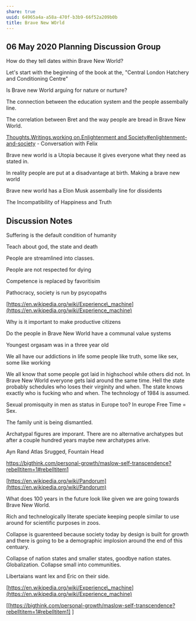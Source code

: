 ```yaml
---
share: true
uuid: 64965a4a-a58a-470f-b3b9-66f52a209b0b
title: Brave New WOrld
---
```

06 May 2020 Planning Discussion Group
-------------------------------------

How do they tell dates within Brave New World?

Let's start with the beginning of the book at the, "Central London Hatchery and Conditioning Centre"

Is Brave new World arguing for nature or nurture?

The connection between the education system and the people assembally line.

The correlation between Bret and the way people are bread in Brave New World.

[Thoughts.Writings.working on.Enlightenment and Society#enlightenment-and-society](/undefined) - Conversation with Felix

Brave new world is a Utopia because it gives everyone what they need as stated in.

In reality people are put at a disadvantage at birth. Making a brave new world

Brave new world has a Elon Musk assembally line for dissidents

The Incompatibility of Happiness and Truth

Discussion Notes
----------------

Suffering is the default condition of humanity

Teach about god, the state and death

People are streamlined into classes.

People are not respected for dying

Competence is replaced by favoritisim

Pathocracy, society is run by psycopaths

[https://en.wikipedia.org/wiki/Experience\_machine](https://en.wikipedia.org/wiki/Experience_machine)

Why is it important to make productive citizens

Do the people in Brave New World have a communal value systems

Youngest orgasam was in a three year old

We all have our addictions in life some people like truth, some like sex, some like working

We all know that some people got laid in highschool while others did not. In Brave New World everyone gets laid around the same time. Hell the state probably schedules who loses their virginity and when. The state knows exactly who is fucking who and when. The technology of 1984 is assumed.

Sexual promisquity in men as status in Europe too? In europe Free Time = Sex.

The family unit is being dismantled.

Archatypal figures are imporant. There are no alternative archatypes but after a couple hundred years maybe new archatypes arive.

Ayn Rand Atlas Srugged, Fountain Head

https://bigthink.com/personal-growth/maslow-self-transcendence?rebelltitem=1#rebelltitem1

[https://en.wikipedia.org/wiki/Pandorum](https://en.wikipedia.org/wiki/Pandorum)

What does 100 years in the future look like given we are going towards Brave New World.

Rich and technelogically literate speciate keeping people similar to use around for scientific purposes in zoos.

Collapse is guarenteed because society today by design is built for growth and there is going to be a demographic implosion around the end of this centuary.

Collapse of nation states and smaller states, goodbye nation states. Globalization. Collapse small into communities.

Libertaians want lex and Eric on their side.

[https://en.wikipedia.org/wiki/Experience\_machine](https://en.wikipedia.org/wiki/Experience_machine)

[[https://bigthink.com/personal-growth/maslow-self-transcendence?rebelltitem=1#rebelltitem1]                                                                                                                                                                                                                                                                                                                                                                                                                                                                                                                                                                                                                                                                                                                                                                                                                                                                                                                                                                                                                                                                                                                                                                                                                                                                                                                                                                                                                                                                                                                                                                                                                                                                                                                                                                                                                                                                                                                                                                                                                                                                                                                                                                                                                                                                                                                                                                                                                                                                                                                                                                                                                                                                                                                                                                                                                                                                                                                                                                                                                                                                                                                                                                                                                                                                                                                                                                                                                                                                                                                                                                                                                                                                                                                                                                                                                                                                                                                                                                                                                                                                                                                                                                                                                                                                                                                                                                                                                                                                                                                                                                                                                                                                                                                                                                                                                                                                                                                                                                                                                                                                                                                                                                                                                                                                                                                                                                                                                                                                                                                                                                                                                                                                                                                                                                                                                                                                                                                                                                                                                                                                                                                                                                                                                                                                                                                                                                                                                                                                                                                                                                                                                                                                                                                                                                                                                                                                                                                                                                                                                                                                                                                                                                                                                                                                                                                                                                                                                                                                                                                                                                                                                                                                                                                                                                                                                                                                                                                                                                                                                                                                                                                                                                                                                                                                                                                                                                                                                                                                                                                                ]